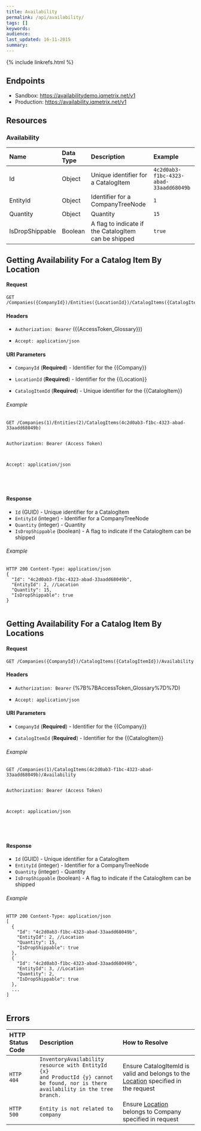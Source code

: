 ```yaml
---
title: Availability
permalink: /api/availability/
tags: []
keywords: 
audience:
last_updated: 16-11-2015
summary:
---
```


{% include linkrefs.html %}





## Endpoints

* Sandbox: https://availabilitydemo.iqmetrix.net/v1
* Production: https://availability.iqmetrix.net/v1

## Resources





### Availability

| Name  | Data Type | Description | Example |
|:------|:----------|:------------|:--------|
| Id | Object | Unique identifier for a CatalogItem | `4c2d0ab3-f1bc-4323-abad-33aadd68049b` |
| EntityId | Object | Identifier for a CompanyTreeNode | `1` |
| Quantity | Object | Quantity | `15` |
| IsDropShippable | Boolean | A flag to indicate if the CatalogItem can be shipped | `true` |














## Getting Availability For a Catalog Item By Location



#### Request

```
GET /Companies({CompanyId})/Entities({LocationId})/CatalogItems({CatalogItemId})
```

#### Headers


* `Authorization: Bearer` ({{AccessToken_Glossary}})





* `Accept: application/json`






#### URI Parameters


* `CompanyId` (**Required**) - Identifier for the {{Company}}

* `LocationId` (**Required**) - Identifier for the {{Location}}

* `CatalogItemId` (**Required**) - Unique identifier for the {{CatalogItem}}






###### Example

```
GET /Companies(1)/Entities(2)/CatalogItems(4c2d0ab3-f1bc-4323-abad-33aadd68049b)


Authorization: Bearer (Access Token)



Accept: application/json





```

#### Response






  * `Id` (GUID) - Unique identifier for a CatalogItem
  * `EntityId` (integer) - Identifier for a CompanyTreeNode
  * `Quantity` (integer) - Quantity
  * `IsDropShippable` (boolean) - A flag to indicate if the CatalogItem can be shipped



###### Example
```
HTTP 200 Content-Type: application/json
{
  "Id": "4c2d0ab3-f1bc-4323-abad-33aadd68049b",
  "EntityId": 2, //Location
  "Quantity": 15,
  "IsDropShippable": true
}


```









## Getting Availability For a Catalog Item By Locations



#### Request

```
GET /Companies({CompanyId})/CatalogItems({CatalogItemId})/Availability
```

#### Headers


* `Authorization: Bearer` (%7B%7BAccessToken_Glossary%7D%7D)





* `Accept: application/json`






#### URI Parameters


* `CompanyId` (**Required**) - Identifier for the {{Company}}

* `CatalogItemId` (**Required**) - Identifier for the {{CatalogItem}}






###### Example

```
GET /Companies(1)/CatalogItems(4c2d0ab3-f1bc-4323-abad-33aadd68049b)/Availability


Authorization: Bearer (Access Token)



Accept: application/json





```

#### Response






  * `Id` (GUID) - Unique identifier for a CatalogItem
  * `EntityId` (integer) - Identifier for a CompanyTreeNode
  * `Quantity` (integer) - Quantity
  * `IsDropShippable` (boolean) - A flag to indicate if the CatalogItem can be shipped



###### Example
```
HTTP 200 Content-Type: application/json
[
  {
    "Id": "4c2d0ab3-f1bc-4323-abad-33aadd68049b",
    "EntityId": 2, //Location
    "Quantity": 15,
    "IsDropShippable": true
  },
  {
    "Id": "4c2d0ab3-f1bc-4323-abad-33aadd68049b",
    "EntityId": 3, //Location
    "Quantity": 2,
    "IsDropShippable": true
  },
  ...
]


```










## Errors

| HTTP Status Code | Description | How to Resolve |
|:-----------------|:------------|:---------------|
| `HTTP 404` | `InventoryAvailability resource with EntityId {x}` <br/> `and ProductId {y} cannot be found, nor is there`<br> `availability in the tree branch.` | Ensure CatalogItemId is valid and belongs to the [Location](/api/company-tree/#location) specified in the request |
| `HTTP 500` | `Entity is not related to company` | Ensure [Location](/api/company-tree/#location) belongs to Company specified in request |  


